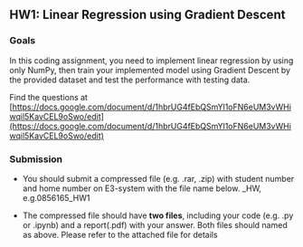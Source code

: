 ## HW1: Linear Regression using Gradient Descent

### Goals
In this coding assignment, you need to implement linear regression by using only NumPy, then train your implemented model using Gradient Descent by the provided dataset and test the performance with testing data. 

Find the questions at [https://docs.google.com/document/d/1hbrUG4fEbQSmYl1oFN6eUM3vWHiwqil5KavCEL9oSwo/edit](https://docs.google.com/document/d/1hbrUG4fEbQSmYl1oFN6eUM3vWHiwqil5KavCEL9oSwo/edit)
### Submission
- You should submit a compressed file (e.g. .rar, .zip) with student number and home number on E3-system with the file name below.
<STUDENT-ID>_HW<NUMBER>, e.g.0856165_HW1

- The compressed file should have **two files**, including your code (e.g. .py or .ipynb) and a report(.pdf) with your answer. Both files should named as above. Please refer to the attached file for details



